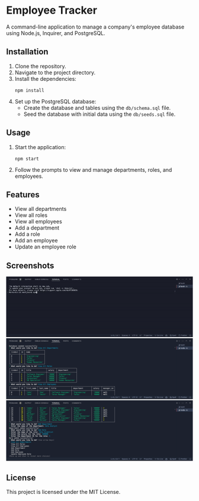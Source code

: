 # Employee Tracker

A command-line application to manage a company's employee database using Node.js, Inquirer, and PostgreSQL.

## Installation

1. Clone the repository.
2. Navigate to the project directory.
3. Install the dependencies:
    ```
    npm install
    ```
4. Set up the PostgreSQL database:
    - Create the database and tables using the `db/schema.sql` file.
    - Seed the database with initial data using the `db/seeds.sql` file.

## Usage

1. Start the application:
    ```
    npm start
    ```
2. Follow the prompts to view and manage departments, roles, and employees.

## Features

- View all departments
- View all roles
- View all employees
- Add a department
- Add a role
- Add an employee
- Update an employee role

## Screenshots
![run through](image.png)
![screenshot1](image-1.png)
![screenshot2](image-2.png)


## License

This project is licensed under the MIT License.

